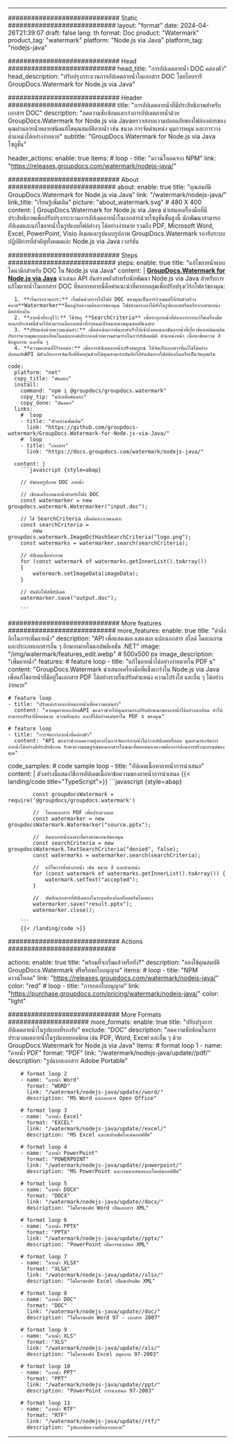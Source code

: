 
---
############################# Static ############################
layout: "format"
date:  2024-04-26T21:39:07
draft: false
lang: th
format: Doc
product: "Watermark"
product_tag: "watermark"
platform: "Node.js via Java"
platform_tag: "nodejs-java"

############################# Head ############################
head_title: "การอัปเดตลายน้ำ DOC คล่องตัว"
head_description: "ปรับปรุงกระบวนการอัปเดตลายน้ำในเอกสาร DOC โดยไลบรารี GroupDocs.Watermark for Node.js via Java"

############################# Header ############################
title: "การอัปเดตลายน้ำที่มีประสิทธิภาพสำหรับเอกสาร DOC" 
description: "ลดความซับซ้อนและเร่งการอัปเดตลายน้ำด้วย GroupDocs.Watermark for Node.js via Javaตรวจสอบความปลอดภัยของไฟล์องค์กรของคุณผ่านลายน้ำหลายชนิดแก้ไขคุณสมบัติลายน้ำ เช่น ขนาด การจัดตำแหน่ง มุมการหมุน และการวางตำแหน่งได้อย่างง่ายดาย"
subtitle: "GroupDocs.Watermark for Node.js via Java โซลูชั่น" 

header_actions:
  enable: true
  items:
    #  loop
    - title: "ดาวน์โหลดจาก NPM"
      link: "https://releases.groupdocs.com/watermark/nodejs-java/"
      
############################# About ############################
about:
    enable: true
    title: "คุณสมบัติ GroupDocs.Watermark for Node.js via Java"
    link: "/watermark/nodejs-java/"
    link_title: "เรียนรู้เพิ่มเติม"
    picture: "about_watermark.svg" # 480 X 400
    content: |
       GroupDocs.Watermark for Node.js via Java นำเสนอเครื่องมือที่มีประสิทธิภาพเพื่อปรับปรุงกระบวนการอัปเดตลายน้ำในเอกสารด้วยโซลูชันขั้นสูงนี้ นักพัฒนาสามารถอัปเดตและแก้ไขลายน้ำในรูปแบบไฟล์ต่างๆ ได้อย่างง่ายดาย รวมถึง PDF, Microsoft Word, Excel, PowerPoint, Visio อีเมลและรูปแบบรูปภาพ GroupDocs.Watermark รองรับระบบปฏิบัติการที่สำคัญทั้งหมดและ Node.js via Java เวอร์ชัน

############################# Steps ############################
steps:
    enable: true
    title: "แก้ไขลายน้ำแบบไดนามิกสำหรับ DOC ใน Node.js via Java"
    content: |
      **[GroupDocs.Watermark for Node.js via Java](https://products.groupdocs.com/watermark/nodejs-java/)** นำเสนอ API อันทรงพลังสำหรับนักพัฒนา Node.js via Java สำหรับการแก้ไขลายน้ำในเอกสาร DOC ที่หลากหลายนี่คือคำแนะนำที่ครอบคลุมเพื่อปรับปรุงเวิร์กโฟลว์ของคุณ:
      
      1. **เริ่มกระบวนการ:** เริ่มต้นด้วยการให้ไฟล์ DOC ของคุณเป็นอาร์กิวเมนต์ให้กับตัวสร้างคลาส**Watermarker**ขึ้นอยู่กับความต้องการของคุณ ไฟล์สามารถหาได้ทั้งในรูปแบบสตรีมหรือจากตำแหน่งดิสก์ท้องถิ่น
      2. **ลายน้ำที่ระบุไว้:** ใช้วัตถุ **SearchCriteria** เพื่อระบุลายน้ำที่ต้องการการแก้ไขเครื่องมืออเนกประสงค์นี้ช่วยให้สามารถเลือกลายน้ำที่กำหนดเป้าหมายตามคุณสมบัติเฉพาะ
      3. **ปรับแต่งด้วยความแม่นยำ:** เมื่อดำเนินการค้นหาสำเร็จให้เข้าถึงคอลเลกชันลายน้ำที่เกี่ยวข้องเพลิดเพลินกับการควบคุมแบบละเอียดในแต่ละองค์ประกอบด้วยความสามารถในการอัปเดตมิติ ตำแหน่งหน้า เนื้อหาข้อความ สี ข้อมูลภาพ และอื่น ๆ
      4. **ความคงทนที่ไร้รอยต่อ:** เมื่อการอัปเดตลายน้ำเสร็จสมบูรณ์ ให้จัดเก็บเอกสารที่แก้ไขได้อย่างปลอดภัยAPI มีตัวเลือกการจัดเก็บที่ยืดหยุ่นช่วยให้คุณสามารถบันทึกไปยังเส้นทางไฟล์ท้องถิ่นหรือเป็นวัตถุสตรีม
   
    code:
      platform: "net"
      copy_title: "คัดลอก"
      install:
        command: "npm i @groupdocs/groupdocs.watermark"
        copy_tip: "คลิกเพื่อคัดลอก"
        copy_done: "คัดลอก"
      links:
        #  loop
        - title: "ตัวอย่างเพิ่มเติม"
          link: "https://github.com/groupdocs-watermark/GroupDocs.Watermark-for-Node.js-via-Java/"
        #  loop
        - title: "เอกสาร"
          link: "https://docs.groupdocs.com/watermark/nodejs-java/"
          
      content: |
        ```javascript {style=abap}

        // อัพเดทรูปภาพ DOC ลายน้ำ

        // เขียนเครื่องหมายน้ำสำหรับไฟล์ DOC
        const watermarker = new groupdocs.watermark.Watermarker("input.doc");

        // ใช้ SearchCriteria เพื่อค้นหาภาพเฉพาะ
        const searchCriteria = 
            new groupdocs.watermark.ImageDctHashSearchCriteria("logo.png");
        const watermarks = watermarker.search(searchCriteria);
        
        // อัปเดตเนื้อหาภาพ
        for (const watermark of watermarks.getInnerList().toArray())
        {
            watermark.setImageData(imageData);
        }

        // บันทึกไฟล์ที่อัปเดต
        watermarker.save("output.doc");
        
        ```            

############################# More features ############################
more_features:
  enable: true
  title: "ดำดิ่งลึกในการเพิ่มลายน้ำ"
  description: "API เพื่อแสดงผล แสดงผล แปลงเอกสาร สไลด์ ไดอะแกรม และประเภทเอกสารอื่น ๆ อีกมากมายในแอปพลิเคชัน .NET"
  image: "/img/watermark/features_edit.webp" # 500x500 px
  image_description: "เพิ่มลายน้ำ"
  features:
    # feature loop
    - title: "แก้ไขลายน้ำได้อย่างง่ายดายใน PDF s"
      content: "GroupDocs.Watermark นำเสนอเครื่องมือที่แข็งแกร่งใน Node.js via Java เพื่อแก้ไขลายน้ำที่มีอยู่ในเอกสาร PDF ได้อย่างราบรื่นปรับตำแหน่ง ความโปร่งใส และอื่น ๆ ได้อย่างง่ายดาย"

    # feature loop
    - title: "ปรับแต่งรายละเอียดลายน้ำเพื่อความแม่นยำ"
      content: "ควบคุมรายละเอียดAPI ของเราช่วยให้คุณสามารถปรับลักษณะของลายน้ำได้อย่างละเอียด ทำให้สามารถปรับเปลี่ยนขนาด ความทึบแสง และสีได้อย่างแม่นยำใน PDF s ของคุณ"

    # feature loop
    - title: "การจัดการลายน้ำที่คล่องตัว"
      content: "API ของเราช่วยลดความยุ่งยากในการจัดการลายน้ำไม่ว่าจะอัปเดตหรือลบ คุณสามารถจัดการลายน้ำได้อย่างมีประสิทธิภาพ รักษาความสมบูรณ์ของเอกสารในขณะที่ตอบสนองความต้องการด้านการสร้างแบรนด์ของคุณ"
      
  code_samples:
    # code sample loop
    - title: "อัปเดตเนื้อหาลายน้ำการนำเสนอ"
      content: |
        ตัวอย่างนี้แสดงวิธีการอัปเดตเนื้อหาข้อความของลายน้ำการนำเสนอ
        {{< landing/code title="TypeScript">}}
        ```javascript {style=abap}
        
            const groupdocsWatermark = require('@groupdocs/groupdocs.watermark')

            //  โหลดเอกสาร PDF เพื่อประมวลผล
            const watermarker = new groupdocsWatermark.Watermarker("source.pptx");

            //  ค้นหาลายน้ำเฉพาะที่ตรงตามเกณฑ์ของคุณ
            const searchCriteria = new groupdocsWatermark.TextSearchCriteria("denied", false);
            const watermarks = watermarker.search(searchCriteria);
  
            //  แก้ไขการตั้งค่าลายน้ำ เช่น ขนาด สี และตำแหน่ง
            for (const watermark of watermarks.getInnerList().toArray()) {
                watermark.setText("accepted");
            }

            //  บันทึกเอกสารที่อัปเดตลงในระบบท้องถิ่นหรือสตรีมโดยตรง
            watermarker.save("result.pptx");
            watermarker.close();

        ```
        {{< /landing/code >}}


############################# Actions ############################

actions:
  enable: true
  title: "พร้อมที่จะเริ่มแล้วหรือยัง?"
  description: "ลองใช้คุณสมบัติ GroupDocs.Watermark ฟรีหรือขอใบอนุญาต"
  items:
    #  loop
    - title: "NPM ดาวน์โหลด"
      link: "https://releases.groupdocs.com/watermark/nodejs-java/"
      color: "red"
        #  loop
    - title: "การออกใบอนุญาต"
      link: "https://purchase.groupdocs.com/pricing/watermark/nodejs-java/"
      color: "light"


############################# More Formats #####################
more_formats:
    enable: true
    title: "ปรับปรุงการอัปเดตลายน้ำในรูปแบบที่รองรับ"
    exclude: "DOC"
    description: "ลดความซับซ้อนในการประมวลผลลายน้ำในรูปแบบยอดนิยม เช่น PDF, Word, Excel และอื่น ๆ ด้วย GroupDocs.Watermark for Node.js via Java"
    items: 
        # format loop 1
        - name: "ลายน้ำ PDF"
          format: "PDF"
          link: "/watermark/nodejs-java/update//pdf/"
          description: "รูปแบบเอกสาร Adobe Portable"

        # format loop 2
        - name: "ลายน้ำ Word"
          format: "WORD"
          link: "/watermark/nodejs-java/update//word/"
          description: "MS Word และเอกสาร Open Office"
          
        # format loop 3
        - name: "ลายน้ำ Excel"
          format: "EXCEL"
          link: "/watermark/nodejs-java/update//excel/"
          description: "MS Excel และสเปรดชีตโอเพ่นออฟฟิศ"

        # format loop 4
        - name: "ลายน้ำ PowerPoint"
          format: "POWERPOINT"
          link: "/watermark/nodejs-java/update//powerpoint/"
          description: "MS PowerPoint และงานนำเสนอแบบโอเพ่นออฟฟิศ"

        # format loop 5
        - name: "ลายน้ำ DOCX"
          format: "DOCX"
          link: "/watermark/nodejs-java/update//docx/"
          description: "ไมโครซอฟท์ Word เปิดเอกสาร XML"
          
        # format loop 6
        - name: "ลายน้ำ PPTX"
          format: "PPTX"
          link: "/watermark/nodejs-java/update//pptx/"
          description: "PowerPoint เปิดการนำเสนอ XML"
          
        # format loop 7
        - name: "ลายน้ำ XLSX"
          format: "XLSX"
          link: "/watermark/nodejs-java/update//xlsx/"
          description: "ไมโครซอฟท์ Excel เปิดสเปรดชีต XML"

        # format loop 8
        - name: "ลายน้ำ DOC"
          format: "DOC"
          link: "/watermark/nodejs-java/update//doc/"
          description: "ไมโครซอฟท์ Word 97 - เอกสาร 2007"

        # format loop 9
        - name: "ลายน้ำ XLS"
          format: "XLS"
          link: "/watermark/nodejs-java/update//xls/"
          description: "ไมโครซอฟท์ Excel สมุดงาน 97-2003"

        # format loop 10
        - name: "ลายน้ำ PPT"
          format: "PPT"
          link: "/watermark/nodejs-java/update//ppt/"
          description: "PowerPoint การนำเสนอ 97-2003"

        # format loop 11
        - name: "ลายน้ำ RTF"
          format: "RTF"
          link: "/watermark/nodejs-java/update//rtf/"
          description: "รูปแบบข้อความที่หลากหลาย"

---